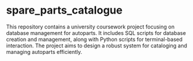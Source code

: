 # spare_parts_catalogue
This repository contains a university coursework project focusing on database management for autoparts. It includes SQL scripts for database creation and management, along with Python scripts for terminal-based interaction. The project aims to design a robust system for cataloging and managing autoparts efficiently.

